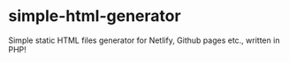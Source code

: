 # simple-html-generator
Simple static HTML files generator for Netlify, Github pages etc., written in PHP!
